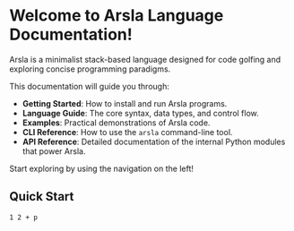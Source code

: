 # Welcome to Arsla Language Documentation!

Arsla is a minimalist stack-based language designed for code golfing and exploring concise programming paradigms.

This documentation will guide you through:

* **Getting Started**: How to install and run Arsla programs.
* **Language Guide**: The core syntax, data types, and control flow.
* **Examples**: Practical demonstrations of Arsla code.
* **CLI Reference**: How to use the `arsla` command-line tool.
* **API Reference**: Detailed documentation of the internal Python modules that power Arsla.

Start exploring by using the navigation on the left!

## Quick Start

```
1 2 + p
```
